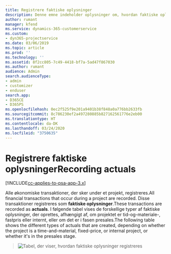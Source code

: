 ```yaml
---
title: Registrere faktiske oplysninger
description: Denne emne indeholder oplysninger om, hvordan faktiske oplysninger registreres.
author: rumant
manager: kfend
ms.service: dynamics-365-customerservice
ms.custom:
- dyn365-projectservice
ms.date: 03/06/2019
ms.topic: article
ms.prod: ''
ms.technology: ''
ms.assetid: 8f2cc805-7c49-4418-bf7a-5ad47f867030
ms.author: rumant
audience: Admin
search.audienceType:
- admin
- customizer
- enduser
search.app:
- D365CE
- D365PS
ms.openlocfilehash: 0ec2f525f9e201a9401b38f848a0a776bb2633fb
ms.sourcegitcommit: 8c786230ef2a497280885b827162561776e2eb00
ms.translationtype: HT
ms.contentlocale: da-DK
ms.lasthandoff: 03/24/2020
ms.locfileid: "3750635"
---
```

# <a name="recording-actuals"></a><span data-ttu-id="88eb2-103">Registrere faktiske oplysninger</span><span class="sxs-lookup"><span data-stu-id="88eb2-103">Recording actuals</span></span> 

[!INCLUDE[cc-applies-to-psa-app-3.x](../includes/cc-applies-to-psa-app-3x.md)]

<span data-ttu-id="88eb2-104">Alle økonomiske transaktioner, der sker under et projekt, registreres.</span><span class="sxs-lookup"><span data-stu-id="88eb2-104">All financial transactions that occur during a project are recorded.</span></span> <span data-ttu-id="88eb2-105">Disse transaktioner registreres som **faktiske oplysninger**.</span><span class="sxs-lookup"><span data-stu-id="88eb2-105">These transactions are recorded as **actuals**.</span></span> <span data-ttu-id="88eb2-106">I følgende tabel vises de forskellige typer af faktiske oplysninger, der oprettes, afhængigt af, om projektet er tid-og-materiale-, fastpris eller internt, eller om det er i fasen presales.</span><span class="sxs-lookup"><span data-stu-id="88eb2-106">The following table shows the different types of actuals that are created, depending on whether the project is a time-and-material, fixed-price, or internal project, or whether it's in the presales stage.</span></span>

> ![Tabel, der viser, hvordan faktiske oplysninger registreres](media/advanced-table2.png)
